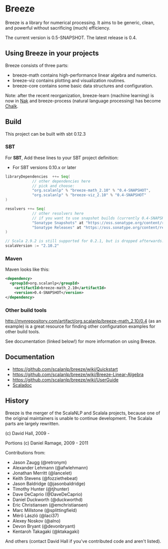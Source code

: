 # Breeze 

Breeze is a library for numerical processing. It aims to be generic, clean, and powerful without sacrificing (much) efficiency.

The current version is 0.5-SNAPSHOT. The latest release is 0.4. 

## Using Breeze in your projects

Breeze consists of three parts:

* breeze-math contains high-performance linear algebra and numerics.
* breeze-viz contains plotting and visualization routines.
* breeze-core contains some basic data structures and configuration.

Note: after the recent reorganization, breeze-learn (machine learning) is now in [Nak](https://github.com/scalanlp/nak) and breeze-process (natural language processing) has become [Chalk](https://github.com/scalanlp/chalk).

## Build

This project can be built with sbt 0.12.3

### SBT

For **SBT**, Add these lines to your SBT project definition:

* For SBT versions 0.10.x or later

```scala
libraryDependencies  ++= Seq(
            // other dependencies here
            // pick and choose:
            "org.scalanlp" % "breeze-math_2.10" % "0.4-SNAPSHOT",
            "org.scalanlp" % "breeze-viz_2.10" % "0.4-SNAPSHOT"
)

resolvers ++= Seq(
            // other resolvers here
            // if you want to use snapshot builds (currently 0.4-SNAPSHOT), use this.
            "Sonatype Snapshots" at "https://oss.sonatype.org/content/repositories/snapshots/",
            "Sonatype Releases" at "https://oss.sonatype.org/content/repositories/releases/"
)

// Scala 2.9.2 is still supported for 0.2.1, but is dropped afterwards.
scalaVersion := "2.10.2"
```

### Maven

Maven looks like this:

```xml
<dependency>
  <groupId>org.scalanlp</groupId>
	<artifactId>breeze-math_2.10</artifactId>
	<version>0.4-SNAPSHOT</version>
</dependency>
```

### Other build tools

http://mvnrepository.com/artifact/org.scalanlp/breeze-math_2.10/0.4 (as an example) is a great resource for finding other configuration examples for other build tools.

See documentation (linked below!) for more information on using Breeze.

## Documentation

* https://github.com/scalanlp/breeze/wiki/Quickstart
* https://github.com/scalanlp/breeze/wiki/Breeze-Linear-Algebra
* https://github.com/scalanlp/breeze/wiki/UserGuide
* [Scaladoc](http://www.scalanlp.org/api/#breeze.package)


## History

Breeze is the merger of the ScalaNLP and Scalala projects, because one of the original maintainers is unable to continue development. The Scalala parts are largely rewritten.

(c) David Hall, 2009 -

Portions (c) Daniel Ramage, 2009 - 2011

Contributions from:

* Jason Zaugg (@retronym)
* Alexander Lehmann (@afwlehmann)
* Jonathan Merritt (@lancelet)
* Keith Stevens (@fozziethebeat)
* Jason Baldridge (@jasonbaldridge)
* Timothy Hunter (@tjhunter)
* Dave DeCaprio (@DaveDeCaprio)
* Daniel Duckworth (@duckworthd)
* Eric Christiansen (@emchristiansen)
* Marc Millstone (@splittingfield)
* Mérő László (@laci37)
* Alexey Noskov (@alno)
* Devon Bryant (@devonbryant)
* Kentaroh Takagaki (@ktakagaki)

And others (contact David Hall if you've contributed code and aren't listed).

